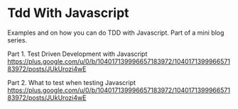 Tdd With Javascript
===================

Examples and on how you can do TDD with Javascript. Part of a mini blog series.

Part 1. Test Driven Development with Javascript
https://plus.google.com/u/0/b/104017139996657183972/104017139996657183972/posts/JUkUrozi4wE

Part 2. What to test when testing Javascript
https://plus.google.com/u/0/b/104017139996657183972/104017139996657183972/posts/JUkUrozi4wE